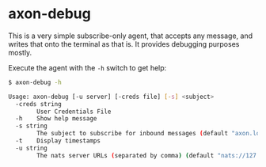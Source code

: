 axon-debug
==========

This is a very simple subscribe-only agent, that accepts any message, and writes that onto the terminal as that is. It provides debugging purposes mostly.

Execute the agent with the `-h` switch to get help:

```bash
$ axon-debug -h

Usage: axon-debug [-u server] [-creds file] [-s] <subject>
  -creds string
    	User Credentials File
  -h	Show help message
  -s string
    	The subject to subscribe for inbound messages (default "axon.log")
  -t	Display timestamps
  -u string
    	The nats server URLs (separated by comma) (default "nats://127.0.0.1:4222")
```
